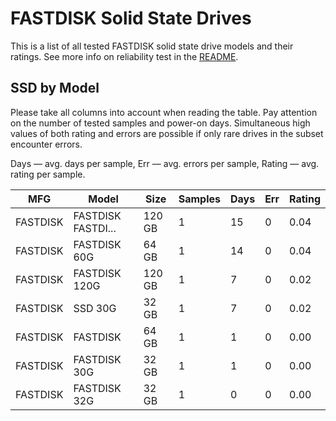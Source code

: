 FASTDISK Solid State Drives
===========================

This is a list of all tested FASTDISK solid state drive models and their ratings. See
more info on reliability test in the [README](https://github.com/linuxhw/SMART).

SSD by Model
------------

Please take all columns into account when reading the table. Pay attention on the
number of tested samples and power-on days. Simultaneous high values of both rating
and errors are possible if only rare drives in the subset encounter errors.

Days   — avg. days per sample,
Err    — avg. errors per sample,
Rating — avg. rating per sample.

| MFG       | Model              | Size   | Samples | Days  | Err   | Rating |
|-----------|--------------------|--------|---------|-------|-------|--------|
| FASTDISK  | FASTDISK FASTDI... | 120 GB | 1       | 15    | 0     | 0.04   |
| FASTDISK  | FASTDISK 60G       | 64 GB  | 1       | 14    | 0     | 0.04   |
| FASTDISK  | FASTDISK 120G      | 120 GB | 1       | 7     | 0     | 0.02   |
| FASTDISK  | SSD 30G            | 32 GB  | 1       | 7     | 0     | 0.02   |
| FASTDISK  | FASTDISK           | 64 GB  | 1       | 1     | 0     | 0.00   |
| FASTDISK  | FASTDISK 30G       | 32 GB  | 1       | 1     | 0     | 0.00   |
| FASTDISK  | FASTDISK 32G       | 32 GB  | 1       | 0     | 0     | 0.00   |
